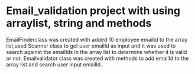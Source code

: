 # Email_validation project with using arraylist, string and methods
EmailFinderclass was created with added 10 employee emailid to the array list,used Scanner class to get user emailId as input and it was used to search against the emailIds in the array list to determine whether it is valid or not.
Emailvalidator class was created with methods to add emailId to the array list and search user input emailId.
